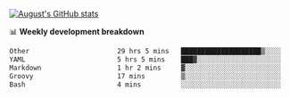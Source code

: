 
[![August's GitHub stats](https://github-readme-stats.vercel.app/api?username=zou-weidong&show_icons=true&theme=radical)](https://github.com/zou-weidong)


📊 **Weekly development breakdown**
<!--START_SECTION:waka-->

```txt
Other                      29 hrs 5 mins   ████████████████████▒░░░░   81.53 %
YAML                       5 hrs 5 mins    ███▓░░░░░░░░░░░░░░░░░░░░░   14.28 %
Markdown                   1 hr 2 mins     ▓░░░░░░░░░░░░░░░░░░░░░░░░   02.92 %
Groovy                     17 mins         ▒░░░░░░░░░░░░░░░░░░░░░░░░   00.83 %
Bash                       4 mins          ░░░░░░░░░░░░░░░░░░░░░░░░░   00.23 %
```

<!--END_SECTION:waka-->
